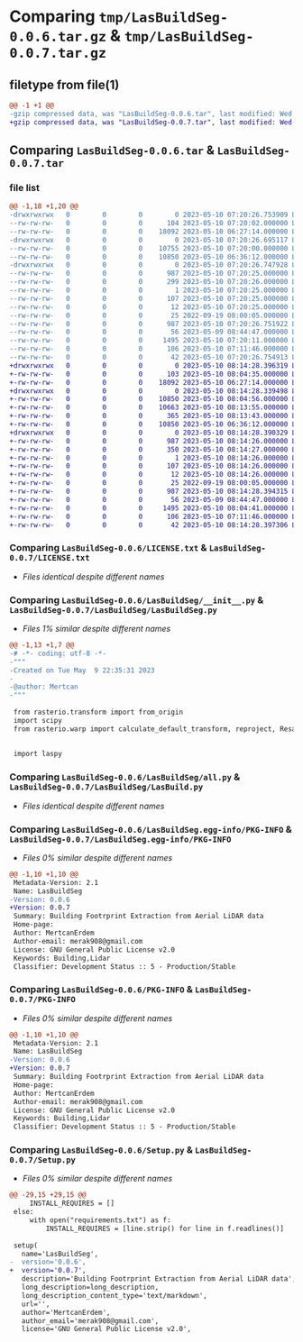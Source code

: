 # Comparing `tmp/LasBuildSeg-0.0.6.tar.gz` & `tmp/LasBuildSeg-0.0.7.tar.gz`

## filetype from file(1)

```diff
@@ -1 +1 @@
-gzip compressed data, was "LasBuildSeg-0.0.6.tar", last modified: Wed May 10 07:20:26 2023, max compression
+gzip compressed data, was "LasBuildSeg-0.0.7.tar", last modified: Wed May 10 08:14:28 2023, max compression
```

## Comparing `LasBuildSeg-0.0.6.tar` & `LasBuildSeg-0.0.7.tar`

### file list

```diff
@@ -1,18 +1,20 @@
-drwxrwxrwx   0        0        0        0 2023-05-10 07:20:26.753909 LasBuildSeg-0.0.6/
--rw-rw-rw-   0        0        0      104 2023-05-10 07:20:02.000000 LasBuildSeg-0.0.6/CHANGELOG.txt
--rw-rw-rw-   0        0        0    18092 2023-05-10 06:27:14.000000 LasBuildSeg-0.0.6/LICENSE.txt
-drwxrwxrwx   0        0        0        0 2023-05-10 07:20:26.695117 LasBuildSeg-0.0.6/LasBuildSeg/
--rw-rw-rw-   0        0        0    10755 2023-05-10 07:20:00.000000 LasBuildSeg-0.0.6/LasBuildSeg/__init__.py
--rw-rw-rw-   0        0        0    10850 2023-05-10 06:36:12.000000 LasBuildSeg-0.0.6/LasBuildSeg/all.py
-drwxrwxrwx   0        0        0        0 2023-05-10 07:20:26.747928 LasBuildSeg-0.0.6/LasBuildSeg.egg-info/
--rw-rw-rw-   0        0        0      987 2023-05-10 07:20:25.000000 LasBuildSeg-0.0.6/LasBuildSeg.egg-info/PKG-INFO
--rw-rw-rw-   0        0        0      299 2023-05-10 07:20:26.000000 LasBuildSeg-0.0.6/LasBuildSeg.egg-info/SOURCES.txt
--rw-rw-rw-   0        0        0        1 2023-05-10 07:20:25.000000 LasBuildSeg-0.0.6/LasBuildSeg.egg-info/dependency_links.txt
--rw-rw-rw-   0        0        0      107 2023-05-10 07:20:25.000000 LasBuildSeg-0.0.6/LasBuildSeg.egg-info/requires.txt
--rw-rw-rw-   0        0        0       12 2023-05-10 07:20:25.000000 LasBuildSeg-0.0.6/LasBuildSeg.egg-info/top_level.txt
--rw-rw-rw-   0        0        0       25 2022-09-19 08:00:05.000000 LasBuildSeg-0.0.6/MANIFEST.in
--rw-rw-rw-   0        0        0      987 2023-05-10 07:20:26.751922 LasBuildSeg-0.0.6/PKG-INFO
--rw-rw-rw-   0        0        0       56 2023-05-09 08:44:47.000000 LasBuildSeg-0.0.6/README.md
--rw-rw-rw-   0        0        0     1495 2023-05-10 07:20:11.000000 LasBuildSeg-0.0.6/Setup.py
--rw-rw-rw-   0        0        0      106 2023-05-10 07:11:46.000000 LasBuildSeg-0.0.6/requirements.txt
--rw-rw-rw-   0        0        0       42 2023-05-10 07:20:26.754913 LasBuildSeg-0.0.6/setup.cfg
+drwxrwxrwx   0        0        0        0 2023-05-10 08:14:28.396319 LasBuildSeg-0.0.7/
+-rw-rw-rw-   0        0        0      103 2023-05-10 08:04:35.000000 LasBuildSeg-0.0.7/CHANGELOG.txt
+-rw-rw-rw-   0        0        0    18092 2023-05-10 06:27:14.000000 LasBuildSeg-0.0.7/LICENSE.txt
+drwxrwxrwx   0        0        0        0 2023-05-10 08:14:28.339498 LasBuildSeg-0.0.7/LasBuildSeg/
+-rw-rw-rw-   0        0        0    10850 2023-05-10 08:04:56.000000 LasBuildSeg-0.0.7/LasBuildSeg/LasBuild.py
+-rw-rw-rw-   0        0        0    10663 2023-05-10 08:13:55.000000 LasBuildSeg-0.0.7/LasBuildSeg/LasBuildSeg.py
+-rw-rw-rw-   0        0        0      365 2023-05-10 08:13:43.000000 LasBuildSeg-0.0.7/LasBuildSeg/__init__.py
+-rw-rw-rw-   0        0        0    10850 2023-05-10 06:36:12.000000 LasBuildSeg-0.0.7/LasBuildSeg/all.py
+drwxrwxrwx   0        0        0        0 2023-05-10 08:14:28.390329 LasBuildSeg-0.0.7/LasBuildSeg.egg-info/
+-rw-rw-rw-   0        0        0      987 2023-05-10 08:14:26.000000 LasBuildSeg-0.0.7/LasBuildSeg.egg-info/PKG-INFO
+-rw-rw-rw-   0        0        0      350 2023-05-10 08:14:27.000000 LasBuildSeg-0.0.7/LasBuildSeg.egg-info/SOURCES.txt
+-rw-rw-rw-   0        0        0        1 2023-05-10 08:14:26.000000 LasBuildSeg-0.0.7/LasBuildSeg.egg-info/dependency_links.txt
+-rw-rw-rw-   0        0        0      107 2023-05-10 08:14:26.000000 LasBuildSeg-0.0.7/LasBuildSeg.egg-info/requires.txt
+-rw-rw-rw-   0        0        0       12 2023-05-10 08:14:26.000000 LasBuildSeg-0.0.7/LasBuildSeg.egg-info/top_level.txt
+-rw-rw-rw-   0        0        0       25 2022-09-19 08:00:05.000000 LasBuildSeg-0.0.7/MANIFEST.in
+-rw-rw-rw-   0        0        0      987 2023-05-10 08:14:28.394315 LasBuildSeg-0.0.7/PKG-INFO
+-rw-rw-rw-   0        0        0       56 2023-05-09 08:44:47.000000 LasBuildSeg-0.0.7/README.md
+-rw-rw-rw-   0        0        0     1495 2023-05-10 08:04:41.000000 LasBuildSeg-0.0.7/Setup.py
+-rw-rw-rw-   0        0        0      106 2023-05-10 07:11:46.000000 LasBuildSeg-0.0.7/requirements.txt
+-rw-rw-rw-   0        0        0       42 2023-05-10 08:14:28.397306 LasBuildSeg-0.0.7/setup.cfg
```

### Comparing `LasBuildSeg-0.0.6/LICENSE.txt` & `LasBuildSeg-0.0.7/LICENSE.txt`

 * *Files identical despite different names*

### Comparing `LasBuildSeg-0.0.6/LasBuildSeg/__init__.py` & `LasBuildSeg-0.0.7/LasBuildSeg/LasBuildSeg.py`

 * *Files 1% similar despite different names*

```diff
@@ -1,13 +1,7 @@
-# -*- coding: utf-8 -*-
-"""
-Created on Tue May  9 22:35:31 2023
-
-@author: Mertcan
-"""
 
 from rasterio.transform import from_origin
 import scipy
 from rasterio.warp import calculate_default_transform, reproject, Resampling
 
 
 import laspy
```

### Comparing `LasBuildSeg-0.0.6/LasBuildSeg/all.py` & `LasBuildSeg-0.0.7/LasBuildSeg/LasBuild.py`

 * *Files identical despite different names*

### Comparing `LasBuildSeg-0.0.6/LasBuildSeg.egg-info/PKG-INFO` & `LasBuildSeg-0.0.7/LasBuildSeg.egg-info/PKG-INFO`

 * *Files 0% similar despite different names*

```diff
@@ -1,10 +1,10 @@
 Metadata-Version: 2.1
 Name: LasBuildSeg
-Version: 0.0.6
+Version: 0.0.7
 Summary: Building Footrprint Extraction from Aerial LiDAR data
 Home-page: 
 Author: MertcanErdem
 Author-email: merak908@gmail.com
 License: GNU General Public License v2.0
 Keywords: Building,Lidar
 Classifier: Development Status :: 5 - Production/Stable
```

### Comparing `LasBuildSeg-0.0.6/PKG-INFO` & `LasBuildSeg-0.0.7/PKG-INFO`

 * *Files 0% similar despite different names*

```diff
@@ -1,10 +1,10 @@
 Metadata-Version: 2.1
 Name: LasBuildSeg
-Version: 0.0.6
+Version: 0.0.7
 Summary: Building Footrprint Extraction from Aerial LiDAR data
 Home-page: 
 Author: MertcanErdem
 Author-email: merak908@gmail.com
 License: GNU General Public License v2.0
 Keywords: Building,Lidar
 Classifier: Development Status :: 5 - Production/Stable
```

### Comparing `LasBuildSeg-0.0.6/Setup.py` & `LasBuildSeg-0.0.7/Setup.py`

 * *Files 0% similar despite different names*

```diff
@@ -29,15 +29,15 @@
     INSTALL_REQUIRES = []
 else:
     with open("requirements.txt") as f:
         INSTALL_REQUIRES = [line.strip() for line in f.readlines()]
         
 setup(
   name='LasBuildSeg',
-  version='0.0.6',
+  version='0.0.7',
   description='Building Footrprint Extraction from Aerial LiDAR data',
   long_description=long_description,
   long_description_content_type='text/markdown',  
   url='',  
   author='MertcanErdem',
   author_email='merak908@gmail.com',
   license='GNU General Public License v2.0',
```

